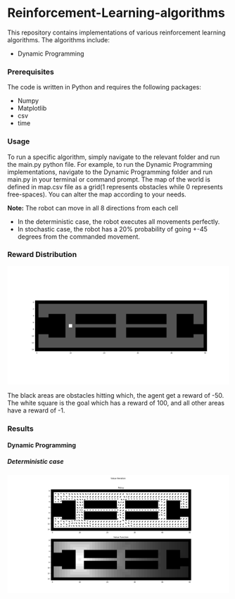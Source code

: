 # Reinforcement-Learning-algorithms

This repository contains implementations of various reinforcement learning algorithms. The algorithms include:
- Dynamic Programming

### Prerequisites
The code is written in Python and requires the following packages:
- Numpy
- Matplotlib
- csv
- time

### Usage
To run a specific algorithm, simply navigate to the relevant folder and run the main.py python file. For example, to run the Dynamic Programming implementations, navigate to the Dynamic Programming folder and run main.py in your terminal or command prompt. The map of the world is defined in map.csv file as a grid(1 represents obstacles while 0 represents free-spaces). You can alter the map according to your needs.

**Note:** The robot can move in all 8 directions from each cell

- In the deterministic case, the robot executes all movements perfectly.
- In stochastic case, the robot has a 20% probability of going +-45 degrees from the commanded movement.

### Reward Distribution
![alt text](https://github.com/mayankbansal82/Reinforcement-Learning-algorithms/blob/main/images/map_DP.png)

The black areas are obstacles hitting which, the agent get a reward of -50. The white square is the goal which has a reward of 100, and all other areas have a reward of -1.

### Results

#### Dynamic Programming

##### Deterministic case
![alt text](https://github.com/mayankbansal82/Reinforcement-Learning-algorithms/blob/main/images/Discrete_VI.png)


 


